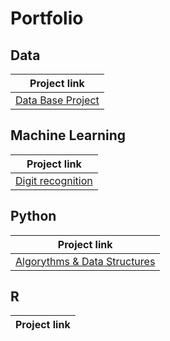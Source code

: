 # Portfolio

## Data
| Project link | 
| --- |
| [Data Base Project](https://github.com/Saddii/DTB_proj) |

## Machine Learning
| Project link | 
| --- |
| [Digit recognition](https://github.com/Saddii/Simple_Neural_Networks) |

## Python
| Project link | 
| --- |
| [Algorythms & Data Structures](https://github.com/Saddii/Python/tree/main/Sort%20Algorythms%2C%20Graphs%20etc) |

## R
| Project link | 
| --- |
